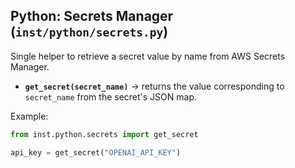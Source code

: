 ## Python: Secrets Manager (`inst/python/secrets.py`)

Single helper to retrieve a secret value by name from AWS Secrets Manager.

- **`get_secret(secret_name)`** → returns the value corresponding to `secret_name` from the secret's JSON map.

Example:

```python
from inst.python.secrets import get_secret

api_key = get_secret("OPENAI_API_KEY")
```

